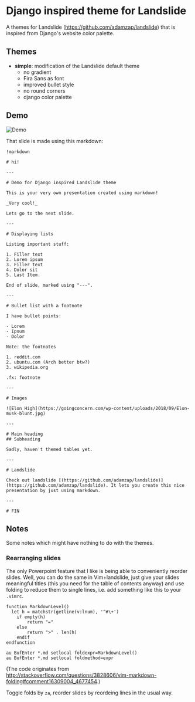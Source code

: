 Django inspired theme for Landslide
================

A themes for Landslide (https://github.com/adamzap/landslide) that is inspired from Django's website color palette.

Themes
------

  - __simple__: modification of the Landslide default theme
    - no gradient
    - Fira Sans as font
    - improved bullet style
    - no round corners
    - django color palette

Demo
----

![Demo](https://gfycat.com/frequentampleboar)

That slide is made using this markdown:

    !markdown

    # hi!

    ---

    # Demo for Django inspired Landslide theme

    This is your very own presentation created using markdown!

    _Very cool!_

    Lets go to the next slide.

    ---

    # Displaying lists

    Listing important stuff:

    1. Filler text
    2. Lorem ipsum
    3. Filler text
    4. Dolor sit
    5. Last Item.

    End of slide, marked using "---".

    ---

    # Bullet list with a footnote

    I have bullet points:

    - Lorem
    - Ipsum
    - Dolor

    Note: the footnotes

    1. reddit.com
    2. ubuntu.com (Arch better btw?)
    3. wikipedia.org

    .fx: footnote

    ---

    # Images

    ![Elon High](https://goingconcern.com/wp-content/uploads/2018/09/Elon-musk-blunt.jpg)

    ---

    # Main heading
    ## Subheading

    Sadly, haven't themed tables yet.

    ---

    # Landslide

    Check out landslide [(https://github.com/adamzap/landslide)](https://github.com/adamzap/landslide). It lets you create this nice presentation by just using markdown.

    ---

    # FIN


Notes
-----

Some notes which might have nothing to do with the themes.

### Rearranging slides

The only Powerpoint feature that I like is being able to conveniently reorder slides.
Well, you can do the same in Vim+landslide, just give your slides meaningful titles
(this you need for the table of contents anyway) and use folding to reduce them to single lines,
i.e. add something like this to your `.vimrc`.

    function MarkdownLevel()
      let h = matchstr(getline(v:lnum), '^#\+')
    	if empty(h)
    		return "="
    	else
    		return ">" . len(h)
    	endif
    endfunction

    au BufEnter *.md setlocal foldexpr=MarkdownLevel()
    au BufEnter *.md setlocal foldmethod=expr

(The code originates from <http://stackoverflow.com/questions/3828606/vim-markdown-folding#comment16309004_4677454>.)

Toggle folds by `za`, reorder slides by reordeing lines in the usual way.
